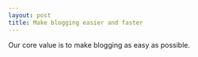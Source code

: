 ```yaml
---
layout: post
title: Make blogging easier and faster
---
```

Our core value is to make blogging as easy as possible.